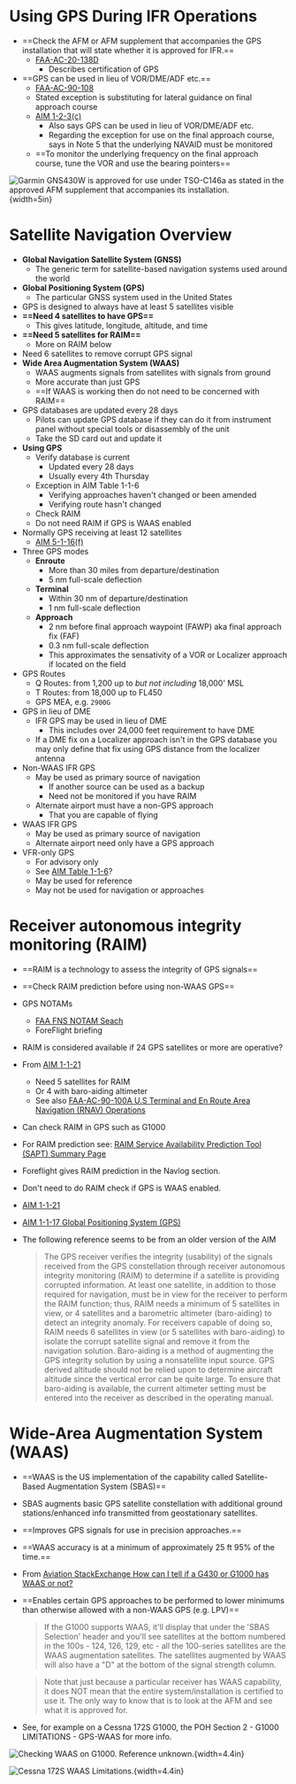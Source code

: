 # Using GPS During IFR Operations

* ==Check the AFM or AFM supplement that accompanies the GPS installation that will state whether it is approved for IFR.==
  * [FAA-AC-20-138D](https://www.faa.gov/documentLibrary/media/Advisory_Circular/AC_20-138D_with_Change_1__2.pdf)
    * Describes certification of GPS
* ==GPS can be used in lieu of VOR/DME/ADF etc.==
  * [FAA-AC-90-108](https://www.faa.gov/documentLibrary/media/Advisory_Circular/AC_90-108_CHG_1.pdf)
  * Stated exception is substituting for lateral guidance on final approach course
  * [AIM 1-2-3(c)](https://www.faa.gov/air_traffic/publications/atpubs/aim_html/chap1_section_2.html#$paragraph1-2-3)
    * Also says GPS can be used in lieu of VOR/DME/ADF etc.
    * Regarding the exception for use on the final approach course, says in Note 5 that the underlying NAVAID must be monitored
  * ==To monitor the underlying frequency on the final approach course, tune the VOR and use the bearing pointers==

![Garmin GNS430W is approved for use under TSO-C146a as stated in the approved AFM supplement that accompanies its installation.](./img/garmin-gns-430w-stc-approved.png){width=5in}

# Satellite Navigation Overview

* **Global Navigation Satellite System (GNSS)**
  * The generic term for satellite-based navigation systems used around the world
* **Global Positioning System (GPS)**
  * The particular GNSS system used in the United States
* GPS is designed to always have at least 5 satellites visible
* **==Need 4 satellites to have GPS==**
  * This gives latitude, longitude, altitude, and time
* **==Need 5 satellites for RAIM==**
  * More on RAIM below
* Need 6 satellites to remove corrupt GPS signal
* **Wide Area Augmentation System (WAAS)**
  * WAAS augments signals from satellites with signals from ground
  * More accurate than just GPS
  * ==If WAAS is working then do not need to be concerned with RAIM==
* GPS databases are updated every 28 days
  * Pilots can update GPS database if they can do it from instrument panel without special tools or disassembly of the unit
  * Take the SD card out and update it
* **Using GPS**
  * Verify database is current
    * Updated every 28 days
    * Usually every 4th Thursday
  * Exception in AIM Table 1-1-6
    * Verifying approaches haven't changed or been amended
    * Verifying route hasn't changed
  * Check RAIM
  * Do not need RAIM if GPS is WAAS enabled
* Normally GPS receiving at least 12 satellites
  * [AIM 5-1-16(f)](https://www.faa.gov/air_traffic/publications/atpubs/aim_html/chap5_section_1.html#Vc6MC1203sher)
* Three GPS modes
  * **Enroute**
    * More than 30 miles from departure/destination
    * 5 nm full-scale deflection
  * **Terminal**
    * Within 30 nm of departure/destination
    * 1 nm full-scale deflection
  * **Approach**
    * 2 nm before final approach waypoint (FAWP) aka final approach fix (FAF)
    * 0.3 nm full-scale deflection
    * This approximates the sensativity of a VOR or Localizer approach if located on the field
* GPS Routes
  * Q Routes: from 1,200 up to *but not including* 18,000' MSL
  * T Routes: from 18,000 up to FL450
  * GPS MEA, e.g. `2900G`
* GPS in lieu of DME
  * IFR GPS may be used in lieu of DME
    * This includes over 24,000 feet requirement to have DME
  * If a DME fix on a Localizer approach isn't in the GPS database you may only define that fix using GPS distance from the localizer antenna
* Non-WAAS IFR GPS
  * May be used as primary source of navigation
    * If another source can be used as a backup
    * Need not be monitored if you have RAIM
  * Alternate airport must have a non-GPS approach
    * That you are capable of flying
* WAAS IFR GPS
  * May be used as primary source of navigation
  * Alternate airport need only have a GPS approach
* VFR-only GPS
  * For advisory only
  * See [AIM Table 1-1-6](https://www.faa.gov/air_traffic/publications/atpubs/aim_html/chap1_section_1.html#ffAks301atcn)?
  * May be used for reference
  * May not be used for navigation or approaches

# Receiver autonomous integrity monitoring (RAIM)

* ==RAIM is a technology to assess the integrity of GPS signals==
* ==Check RAIM prediction before using non-WAAS GPS==
* GPS NOTAMs
  * [FAA FNS NOTAM Seach](https://notams.aim.faa.gov/notamSearch)
  * ForeFlight briefing
* RAIM is considered available if 24 GPS satellites or more are operative?
* From [AIM 1-1-21](https://www.faa.gov/air_traffic/publications/atpubs/aim_html/chap1_section_1.html#$paragraph1-1-21)
  * Need 5 satellites for RAIM
  * Or 4 with baro-aiding altimeter
  * See also [FAA-AC-90-100A U.S Terminal and En Route Area Navigation (RNAV) Operations](https://www.faa.gov/regulations_policies/advisory_circulars/index.cfm/go/document.information/documentID/73482)
* Can check RAIM in GPS such as G1000
* For RAIM prediction see: [RAIM Service Availability Prediction Tool (SAPT) Summary Page](https://sapt.faa.gov/default.php)
* Foreflight gives RAIM prediction in the Navlog section.
* Don't need to do RAIM check if GPS is WAAS enabled.
* [AIM 1-1-21](https://www.faa.gov/air_traffic/publications/atpubs/aim_html/chap1_section_1.html#$paragraph1-1-21)
* [AIM 1-1-17 Global Positioning System (GPS)](https://www.faa.gov/air_traffic/publications/atpubs/aim_html/chap1_section_1.html#$paragraph1-1-17)
* The following reference seems to be from an older version of the AIM

  > The GPS receiver verifies the integrity (usability) of the signals received from the GPS constellation through receiver autonomous integrity monitoring (RAIM) to determine if a satellite is providing corrupted information. At least one satellite, in addition to those required for navigation, must be in view for the receiver to perform the RAIM function; thus, RAIM needs a minimum of 5 satellites in view, or 4 satellites and a barometric altimeter (baro-aiding) to detect an integrity anomaly. For receivers capable of doing so, RAIM needs 6 satellites in view (or 5 satellites with baro-aiding) to isolate the corrupt satellite signal and remove it from the navigation solution. Baro-aiding is a method of augmenting the GPS integrity solution by using a nonsatellite input source. GPS derived altitude should not be relied upon to determine aircraft altitude since the vertical error can be quite large. To ensure that baro-aiding is available, the current altimeter setting must be entered into the receiver as described in the operating manual.

# Wide-Area Augmentation System (WAAS)

* ==WAAS is the US implementation of the capability called Satellite-Based Augmentation System (SBAS)==
* SBAS augments basic GPS satellite constellation with additional ground stations/enhanced info transmitted from geostationary satellites.
* ==Improves GPS signals for use in precision approaches.==
* ==WAAS accuracy is at a minimum of approximately 25 ft 95% of the time.==
* From [Aviation StackExchange How can I tell if a G430 or G1000 has WAAS or not?](https://aviation.stackexchange.com/questions/14407/how-can-i-tell-if-a-g430-or-g1000-has-waas-or-not)
* ==Enables certain GPS approaches to be performed to lower minimums than otherwise allowed with a non-WAAS GPS (e.g. LPV)==

  > If the G1000 supports WAAS, it'll display that under the 'SBAS Selection' header and you'll see satellites at the bottom numbered in the 100s - 124, 126, 129, etc - all the 100-series satellites are the WAAS augmentation satellites. The satellites augmented by WAAS will also have a "D" at the bottom of the signal strength column.

  > Note that just because a particular receiver has WAAS capability, it does NOT mean that the entire system/installation is certified to use it. The only way to know that is to look at the AFM and see what it is approved for.

* See, for example on a Cessna 172S G1000, the POH Section 2 - G1000 LIMITATIONS - GPS-WAAS for more info.

![Checking WAAS on G1000. Reference unknown.](./img/g1000_sbas02.jpg){width=4.4in}

![Cessna 172S WAAS Limitations.](./img/c172s-poh-waas-limitation.jpg){width=4.4in}
